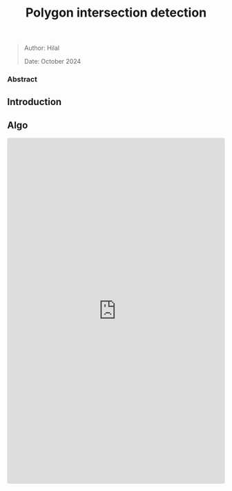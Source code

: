 ﻿---
title: Polygon intersection detection
---

> Author: Hilal
> 
> Date: October 2024

### Abstract

## Introduction

## Algo

<iframe
  src="https://codesandbox.io/embed/orientation-determinant-sdvltg?fontsize=14&hidenavigation=1&theme=dark&view=preview"
  style="width: 100%; height: 800px; border: 0; border-radius: 4px; overflow: hidden;"
  title="CodeSandbox Applet"
  allow="accelerometer; ambient-light-sensor; camera; encrypted-media; geolocation; gyroscope; hid; microphone; midi; payment; usb; vr; xr-spatial-tracking"
  sandbox="allow-forms allow-modals allow-popups allow-presentation allow-same-origin allow-scripts"
></iframe>
